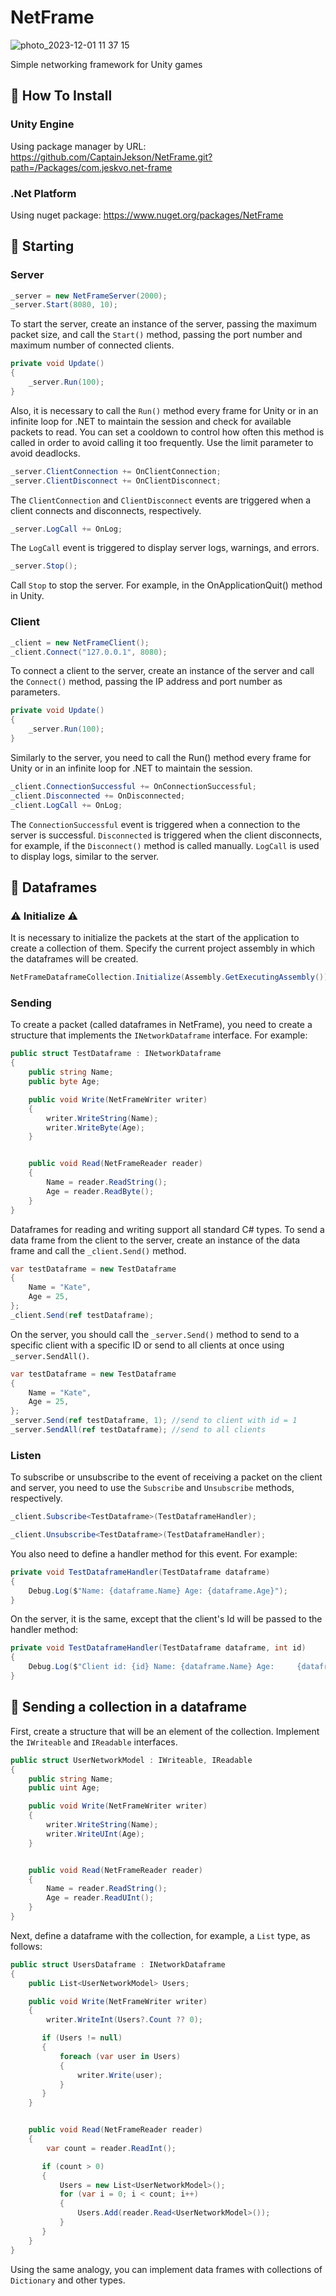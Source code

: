 # NetFrame

![photo_2023-12-01 11 37 15](https://github.com/CaptainJekson/NetFrame/assets/55331074/36860eca-4c0d-47ba-aaca-6c805103ff54)


Simple networking framework for Unity games

## 📖 How To Install

### Unity Engine

Using package manager by URL:
https://github.com/CaptainJekson/NetFrame.git?path=/Packages/com.jeskvo.net-frame

### .Net Platform

Using nuget package:
https://www.nuget.org/packages/NetFrame

## 📖 Starting

### Server

```c#
_server = new NetFrameServer(2000);
_server.Start(8080, 10);
```
To start the server, create an instance of the server, 
passing the maximum packet size, and call the `Start()` 
method, passing the port number and maximum number of connected clients.


```c#
private void Update()
{
    _server.Run(100);
}
```

Also, it is necessary to call the `Run()` method every frame 
for Unity or in an infinite loop for .NET to maintain the session 
and check for available packets to read. You can set a cooldown to control how often this 
method is called in order to avoid calling it too frequently. 
Use the limit parameter to avoid deadlocks.

```c#
_server.ClientConnection += OnClientConnection;
_server.ClientDisconnect += OnClientDisconnect;
```
The `ClientConnection` and `ClientDisconnect` events 
are triggered when a client connects and disconnects, respectively.

```c#
_server.LogCall += OnLog;
```

The `LogCall` event is triggered to display server logs, warnings, and errors.

```c#
_server.Stop();
```

Call `Stop` to stop the server. 
For example, in the OnApplicationQuit() method in Unity.

### Client

```c#
_client = new NetFrameClient();
_client.Connect("127.0.0.1", 8080);
```

To connect a client to the server, create an instance of the 
server and call the `Connect()` method, passing the 
IP address and port number as parameters.

```c#
private void Update()
{
    _server.Run(100);
}
```

Similarly to the server, you need to call the Run() method 
every frame for Unity or in an infinite loop for .NET to maintain the session.

```c#
_client.ConnectionSuccessful += OnConnectionSuccessful;
_client.Disconnected += OnDisconnected;
_client.LogCall += OnLog;
```

The `ConnectionSuccessful` event is triggered when a connection to the server 
is successful. `Disconnected` is triggered when the client disconnects, 
for example, if the `Disconnect()` method is called manually.
`LogCall` is used to display logs, similar to the server.


## 📖 Dataframes

### ⚠️ Initialize ⚠️

It is necessary to initialize the packets at the start of the application 
to create a collection of them. Specify the current project assembly 
in which the dataframes will be created.

```c#
NetFrameDataframeCollection.Initialize(Assembly.GetExecutingAssembly());
```
### Sending

To create a packet (called dataframes in NetFrame), you need to create a 
structure that implements the `INetworkDataframe` interface. For example:

```c#
public struct TestDataframe : INetworkDataframe
{
    public string Name;
    public byte Age;

    public void Write(NetFrameWriter writer)
    {
        writer.WriteString(Name);
        writer.WriteByte(Age);
    }


    public void Read(NetFrameReader reader)
    {
        Name = reader.ReadString();
        Age = reader.ReadByte();
    }
}
```

Dataframes for reading and writing support all standard C# types. 
To send a data frame from the client to the server, create an instance 
of the data frame and call the `_client.Send()` method.

```c#
var testDataframe = new TestDataframe
{
    Name = "Kate",
    Age = 25,
};
_client.Send(ref testDataframe);
```

On the server, you should call the `_server.Send()` method to send to a 
specific client with a specific ID or send to all clients at once using
`_server.SendAll()`.

```c#
var testDataframe = new TestDataframe
{
    Name = "Kate",
    Age = 25,
};
_server.Send(ref testDataframe, 1); //send to client with id = 1
_server.SendAll(ref testDataframe); //send to all clients
```

### Listen

To subscribe or unsubscribe to the event of receiving a packet on the client 
and server, you need to use the `Subscribe` and `Unsubscribe` methods, 
respectively.

```c#
_client.Subscribe<TestDataframe>(TestDataframeHandler);

_client.Unsubscribe<TestDataframe>(TestDataframeHandler);
```

You also need to define a handler method for this event. For example:

```c#
private void TestDataframeHandler(TestDataframe dataframe)
{
    Debug.Log($"Name: {dataframe.Name} Age: {dataframe.Age}");
}
```

On the server, it is the same, except that the client's Id will be passed 
to the handler method:

```c#
private void TestDataframeHandler(TestDataframe dataframe, int id)
{
    Debug.Log($"Client id: {id} Name: {dataframe.Name} Age:     {dataframe.Age}");
}
```

## 📖 Sending a collection in a dataframe

First, create a structure that will be an element of the collection. 
Implement the `IWriteable` and `IReadable` interfaces.

```c#
public struct UserNetworkModel : IWriteable, IReadable
{
    public string Name;
    public uint Age;

    public void Write(NetFrameWriter writer)
    {
        writer.WriteString(Name);
        writer.WriteUInt(Age);
    }


    public void Read(NetFrameReader reader)
    {
        Name = reader.ReadString();
        Age = reader.ReadUInt();
    }
}
```

Next, define a dataframe with the collection, for example, a `List` type, 
as follows:

```c#
public struct UsersDataframe : INetworkDataframe
{
    public List<UserNetworkModel> Users;

    public void Write(NetFrameWriter writer)
    {
        writer.WriteInt(Users?.Count ?? 0);

       if (Users != null)
       {
           foreach (var user in Users)
           {
               writer.Write(user);
           }
       }
    }


    public void Read(NetFrameReader reader)
    {
        var count = reader.ReadInt();

       if (count > 0)
       {
           Users = new List<UserNetworkModel>();
           for (var i = 0; i < count; i++)
           {
               Users.Add(reader.Read<UserNetworkModel>());
           }
       }
    }
}
```

Using the same analogy, you can implement data frames with collections of
`Dictionary` and other types.

